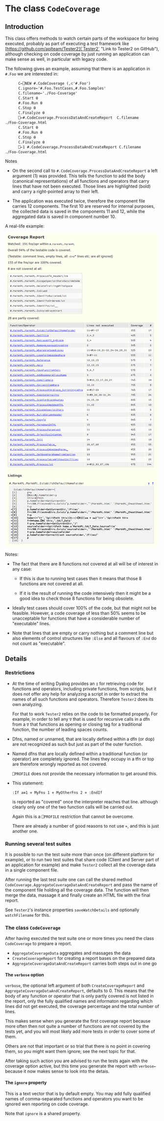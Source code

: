 # The class `CodeCoverage`

## Introduction

This class offers methods to watch certain parts of the workspace for being executed, probably as part of executing
a test framework like [https://github.com/aplteam/Tester2](`Tester2` "Link to Tester2 on GitHub"), although checking
on code coverage by just running an application can make sense as well, in particular with legacy code.

The following gives an example, assuming that there is an application in `#.Foo` we are interested in:

```
      C←⎕NEW #.CodeCoverage (,⊂'#.Foo')
      C.ignore←'#.Foo.TestCases,#.Foo.Samples'
      C.filename←'./Foo-Coverage'
      C.Start ⍬
      #.Foo.Run ⍬
      C.Stop ⍬
      C.Finalyze ⍬
      ⎕←#.CodeCoverage.ProcessDataAndCreateReport  C.filename
./Foo-Coverage.html      
      C.Start ⍬
      #.Foo.Run ⍬
      C.Stop ⍬
      C.Finalyze ⍬
      ⎕←1 #.CodeCoverage.ProcessDataAndCreateReport C.filename      
./Foo-Coverage.html      
```

Notes

* On the second call to `#.CodeCoverage.ProcessDataAndCreateReport` a left argument (1) was provided. This tells the function to add the body (canonical representations) of all functions and operators that carry lines that have not been executed. Those lines are highlighted (bold) and carry a right-pointed array to their left.

* The application was executed twice, therefore the component file carries 12 components. The first 10 are reserved for internal purposes, the collected data is saved in the components 11 and 12, while the aggregated data is saved in component number 10.

A real-life example:

![Example](example.png "Example")

Notes:

* The fact that there are 8 functions not covered at all will be of interest in any case:

  * If this is due to running test cases then it means that those 8 functions are not covered at all.
  
  * If it is the result of running the code intensively then it might be a good idea to check those 8 functions for being obsolete.
  
* Ideally test cases should cover 100% of the code, but that might not be feasible. However, a code coverage of less than 50% seems to be unacceptable for functions that have a considerable number of "executable" lines.

* Note that lines that are empty or carry nothing but a comment line but also elements of control structures like `:Else` and all flavours of `:End` do not count as "executable".


## Details

### Restrictions

* At the time of writing Dyalog provides an `⌶` for retrieving code for functions and operators, including private functions, from scripts, but it does not offer any help for analyzing a script in order to extract the names of all such functions and operators. Therefore `Tester2` does its own analyzing.

  For that to work `Tester2` relies on the code to be formatted properly. For example, in order to tell any `∇` that is used for recursive calls in a dfn from a `∇` that functions as opening or closing tag for a traditional function, the number of leading spaces counts.

* Dfns, named or unnamed, that are locally defined within a dfn (or dop) are not recognized as such but just as part of the outer function.

* Named dfns that are locally defined within a traditional function (or operator) are completely ignored. The lines they occupy in a tfn or top are therefore wrongly reported as not covered. 

  `⎕PROFILE` does not provide the necessary information to get around this.

* This statement:

  ```
  :If a≡1 ⋄ MyFns 1 ⋄ MyOtherFns 2 ⋄ :EndIf
  ```

  is reported as "covered" once the interpreter reaches that line. although clearly only one of the two function calls will be carried out.

  Again this is a `⎕PROFILE` restriction that cannot be overcome.

  There are already a number of good reasons to not use `⋄`, and this is just another one.

### Running several test suites

It is possible to run the test suite more than once (on different platform for example), or to run two test suites that share code (Client and Server part of an application for example) and make `Tester2` collect all the coverage data in a single component file. 

After running the last test suite one can call the shared method `CodeCoverage.AggregateCoverageDataAndCreateReport` and pass the name of the component file holding all the  coverage data. The function will then merge the data, massage it and finally create an HTML file with the final report.

See `Tester2`'s instance properties `saveWatchDetails` and optionally `watchFilename` for this.

### The class `CodeCoverage`

After having executed the test suite one or more times you need the class `CodeCoverage` to prepare a report.

* `AggregateCoverageData` aggregates and massages the data
* `CreateCoverageReport` for creating a report bases on the prepared data
* `AggregateCoverageDataAndCreateReport` carries both steps out in one go

#### The `verbose` option

`verbose`, the optional left argument of both `CreateCoverageReport` and `AggregateCoverageDataAndCreateReport`, defaults to 0. This means that the body of any function or operator that is only partly covered is not listed in the report, only the fully qualified names and informaton regarding which lines did not get executed, the coverage percentage and the total number of lines.

This makes sense when you generate the first coverage report because more often then not quite a number of functions are not covered by the tests yet, and you will most likely add more tests in order to cover some of them. 

Others are not that important or so trial that there is no point in covering them, so you might want them ignore; see the next topic for that.

After taking such action you are advised to run the tests again with the coverage option active, but this time you generate the report with `verbose←` because it now makes sense to look into the  detais.

#### The `ignore` property

This is a text vector that is by default empty. You may add fully qualified names of comma-separated functions and operators you want to be ignored wen reporting on code coverage.

Note that `ignore` is a shared property.